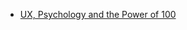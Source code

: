 <!-- TITLE: Misc -->
<!-- SUBTITLE: A quick summary of Misc -->

* [UX, Psychology and the Power of 100](https://mrjoe.uk/ux100/)